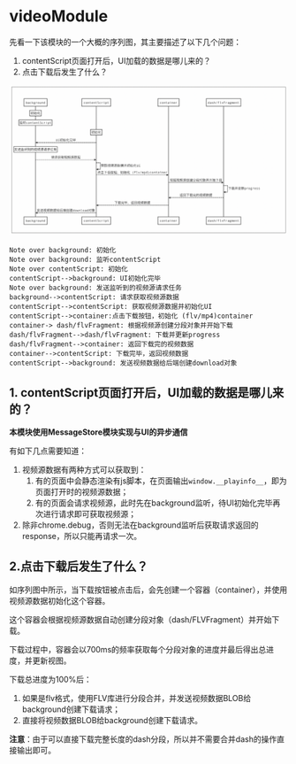 # videoModule



先看一下该模块的一个大概的序列图，其主要描述了以下几个问题：

1. contentScript页面打开后，UI加载的数据是哪儿来的？
2. 点击下载后发生了什么？

![image-20190516161232201](../images/image-20190516161232201.png)

```sequence
Note over background: 初始化
Note over background: 监听contentScript
Note over contentScript: 初始化
contentScript-->background: UI初始化完毕
Note over background: 发送监听到的视频源请求任务
background-->contentScript: 请求获取视频源数据
contentScript-->contentScript: 获取视频源数据并初始化UI
contentScript-->container:点击下载按钮，初始化 (flv/mp4)container
container-> dash/flvFragment: 根据视频源创建分段对象并开始下载
dash/flvFragment-->dash/flvFragment: 下载并更新progress
dash/flvFragment-->container: 返回下载完的视频数据
container-->contentScript: 下载完毕，返回视频数据
contentScript-->background: 发送视频数据给后端创建download对象
```



## 1. contentScript页面打开后，UI加载的数据是哪儿来的？

**本模块使用MessageStore模块实现与UI的异步通信**

有如下几点需要知道：

1. 视频源数据有两种方式可以获取到：
   1. 有的页面中会静态渲染有js脚本，在页面输出`window.__playinfo__`，即为页面打开时的视频源数据；
   2. 有的页面会请求视频源，此时先在background监听，待UI初始化完毕再次进行请求即可获取视频源；
2. 除非chrome.debug，否则无法在background监听后获取请求返回的response，所以只能再请求一次。



## 2.点击下载后发生了什么？

如序列图中所示，当下载按钮被点击后，会先创建一个容器（container），并使用视频源数据初始化这个容器。

这个容器会根据视频源数据自动创建分段对象（dash/FLVFragment）并开始下载。

下载过程中，容器会以700ms的频率获取每个分段对象的进度并最后得出总进度，并更新视图。

下载总进度为100%后：

1. 如果是flv格式，使用FLV库进行分段合并，并发送视频数据BLOB给background创建下载请求；
2. 直接将视频数据BLOB给background创建下载请求。

**注意**：由于可以直接下载完整长度的dash分段，所以并不需要合并dash的操作直接输出即可。
